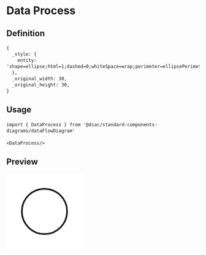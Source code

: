 # Data Process

## Definition

```
{
  _style: { 
    entity: 'shape=ellipse;html=1;dashed=0;whiteSpace=wrap;perimeter=ellipsePerimeter;',
  },
  _original_width: 30,
  _original_height: 30,
}
```

## Usage

```
import { DataProcess } from '@diac/standard-components-diagrams/dataFlowDiagram'

<DataProcess/>
```

## Preview

<img src="./data-process.png" width="200"/>
